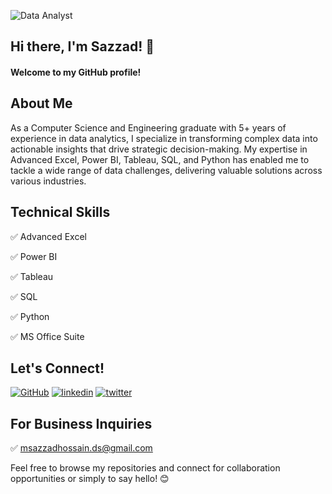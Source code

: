 ![Data Analyst](https://media.licdn.com/dms/image/v2/D5616AQHpXnyy1w185Q/profile-displaybackgroundimage-shrink_350_1400/profile-displaybackgroundimage-shrink_350_1400/0/1727962845049?e=1740614400&v=beta&t=73GqnvZ361Ai5fjNLJ9IOeQWZ4c71cmrW6-iIRvepV8)

## Hi there, I'm Sazzad! 👋

#### Welcome to my GitHub profile!

## About Me
As a Computer Science and Engineering graduate with 5+ years of experience in data analytics, I specialize in transforming complex data into actionable insights that drive strategic decision-making. My expertise in Advanced Excel, Power BI, Tableau, SQL, and Python has enabled me to tackle a wide range of data challenges, delivering valuable solutions across various industries.

## Technical Skills
✅ Advanced Excel

✅ Power BI

✅ Tableau

✅ SQL

✅ Python

✅ MS Office Suite 

## Let's Connect!
[![GitHub](https://img.shields.io/badge/github-000?style=for-the-badge&logo=github&logoColor=white)](https://github.com/msazzadhossain-ds)
[![linkedin](https://img.shields.io/badge/linkedin-0A66C2?style=for-the-badge&logo=linkedin&logoColor=white)](https://www.linkedin.com/in/msazzadhossain-ds/)
[![twitter](https://img.shields.io/badge/twitter-1DA1F2?style=for-the-badge&logo=twitter&logoColor=white)](https://twitter.com/)

## For Business Inquiries
✅ msazzadhossain.ds@gmail.com

Feel free to browse my repositories and connect for collaboration opportunities or simply to say hello! 😊

